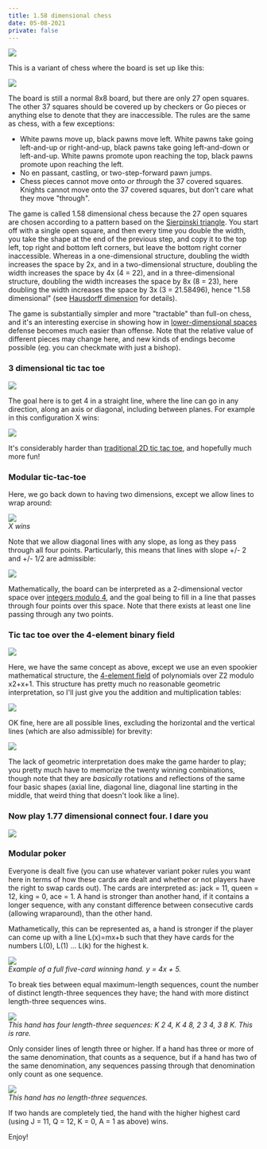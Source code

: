 ```yaml
---
title: 1.58 dimensional chess
date: 05-08-2021
private: false
---
```


[![](https://vitalik.ca/images/christmas-files/chess_tweet.png)](https://twitter.com/el33th4xor/status/1138777837320716288)

This is a variant of chess where the board is set up like this:

![](https://vitalik.ca/images/christmas-files/chess.png)

The board is still a normal 8x8 board, but there are only 27 open squares. The other 37 squares should be covered up by checkers or Go pieces or anything else to denote that they are inaccessible. The rules are the same as chess, with a few exceptions:

- White pawns move up, black pawns move left. White pawns take going left-and-up or right-and-up, black pawns take going left-and-down or left-and-up. White pawns promote upon reaching the top, black pawns promote upon reaching the left.
- No en passant, castling, or two-step-forward pawn jumps.
- Chess pieces cannot move onto _or through_ the 37 covered squares. Knights cannot move onto the 37 covered squares, but don't care what they move "through".

The game is called 1.58 dimensional chess because the 27 open squares are chosen according to a pattern based on the [Sierpinski triangle](https://en.wikipedia.org/wiki/Sierpi%C5%84ski_triangle). You start off with a single open square, and then every time you double the width, you take the shape at the end of the previous step, and copy it to the top left, top right and bottom left corners, but leave the bottom right corner inaccessible. Whereas in a one-dimensional structure, doubling the width increases the space by 2x, and in a two-dimensional structure, doubling the width increases the space by 4x (4 = 22), and in a three-dimensional structure, doubling the width increases the space by 8x (8 = 23), here doubling the width increases the space by 3x (3 = 21.58496), hence "1.58 dimensional" (see [Hausdorff dimension](https://en.wikipedia.org/wiki/Hausdorff_dimension) for details).

The game is substantially simpler and more "tractable" than full-on chess, and it's an interesting exercise in showing how in [lower-dimensional spaces](https://en.wikipedia.org/wiki/Flatland) defense becomes much easier than offense. Note that the relative value of different pieces may change here, and new kinds of endings become possible (eg. you can checkmate with just a bishop).

### 3 dimensional tic tac toe

![](https://vitalik.ca/images/christmas-files/tic4.png)

The goal here is to get 4 in a straight line, where the line can go in any direction, along an axis or diagonal, including between planes. For example in this configuration X wins:

![](https://vitalik.ca/images/christmas-files/tic4_2.png)

It's considerably harder than [traditional 2D tic tac toe](https://www.quora.com/Is-there-a-way-to-never-lose-at-Tic-Tac-Toe), and hopefully much more fun!

### Modular tic-tac-toe

Here, we go back down to having two dimensions, except we allow lines to wrap around:

![](https://vitalik.ca/images/christmas-files/tic4_3.png)  
_X wins_

Note that we allow diagonal lines with any slope, as long as they pass through all four points. Particularly, this means that lines with slope +/- 2 and +/- 1/2 are admissible:

![](https://vitalik.ca/images/christmas-files/tic4_4.png)

Mathematically, the board can be interpreted as a 2-dimensional vector space over [integers modulo 4](https://en.wikipedia.org/wiki/Modular_arithmetic), and the goal being to fill in a line that passes through four points over this space. Note that there exists at least one line passing through any two points.

### Tic tac toe over the 4-element binary field

![](https://vitalik.ca/images/christmas-files/tic4_5.png)

Here, we have the same concept as above, except we use an even spookier mathematical structure, the [4-element field](https://en.wikipedia.org/wiki/Finite_field#Field_with_four_elements) of polynomials over Z2 modulo x2+x+1. This structure has pretty much no reasonable geometric interpretation, so I'll just give you the addition and multiplication tables:

![](https://vitalik.ca/images/christmas-files/tic4_6.png)

OK fine, here are all possible lines, excluding the horizontal and the vertical lines (which are also admissible) for brevity:

![](https://vitalik.ca/images/christmas-files/tic4_7.png)

The lack of geometric interpretation does make the game harder to play; you pretty much have to memorize the twenty winning combinations, though note that they are _basically_ rotations and reflections of the same four basic shapes (axial line, diagonal line, diagonal line starting in the middle, that weird thing that doesn't look like a line).

### Now play 1.77 dimensional connect four. I dare you

![](https://vitalik.ca/images/christmas-files/tic4_8.png)

### Modular poker

Everyone is dealt five (you can use whatever variant poker rules you want here in terms of how these cards are dealt and whether or not players have the right to swap cards out). The cards are interpreted as: jack = 11, queen = 12, king = 0, ace = 1. A hand is stronger than another hand, if it contains a longer sequence, with any constant difference between consecutive cards (allowing wraparound), than the other hand.

Mathametically, this can be represented as, a hand is stronger if the player can come up with a line L(x)=mx+b such that they have cards for the numbers L(0), L(1) ... L(k) for the highest k.

![](https://vitalik.ca/images/christmas-files/cards1.png)  
_Example of a full five-card winning hand. y = 4x + 5._

To break ties between equal maximum-length sequences, count the number of distinct length-three sequences they have; the hand with more distinct length-three sequences wins.

![](https://vitalik.ca/images/christmas-files/cards2.png)  
_This hand has four length-three sequences: K 2 4, K 4 8, 2 3 4, 3 8 K. This is rare._

Only consider lines of length three or higher. If a hand has three or more of the same denomination, that counts as a sequence, but if a hand has two of the same denomination, any sequences passing through that denomination only count as one sequence.

![](https://vitalik.ca/images/christmas-files/cards3.png)  
_This hand has no length-three sequences._

If two hands are completely tied, the hand with the higher highest card (using J = 11, Q = 12, K = 0, A = 1 as above) wins.

Enjoy!
